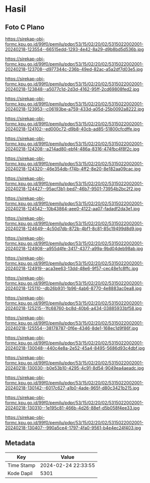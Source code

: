# Hasil

## Foto C Plano

https://sirekap-obj-formc.kpu.go.id/99f0/pemilu/pdpr/53/15/02/20/02/5315022002001-20240218-123554--66515edd-1293-4e42-8a29-d9b8bd5d536b.jpg

https://sirekap-obj-formc.kpu.go.id/99f0/pemilu/pdpr/53/15/02/20/02/5315022002001-20240218-123708--d977344c-236b-49ed-82ac-a5a2df7d03e5.jpg

https://sirekap-obj-formc.kpu.go.id/99f0/pemilu/pdpr/53/15/02/20/02/5315022002001-20240218-123848--a5077c1d-2d3d-4162-95ff-2cd69808fed2.jpg

https://sirekap-obj-formc.kpu.go.id/99f0/pemilu/pdpr/53/15/02/20/02/5315022002001-20240218-123953--c06193be-a759-433d-a05d-25b0092a8222.jpg

https://sirekap-obj-formc.kpu.go.id/99f0/pemilu/pdpr/53/15/02/20/02/5315022002001-20240218-124102--ed000c72-d9b8-40cb-ad85-51800cfcdffe.jpg

https://sirekap-obj-formc.kpu.go.id/99f0/pemilu/pdpr/53/15/02/20/02/5315022002001-20240218-124208--a214ad80-ebf4-486a-8316-474fbc4f8f2c.jpg

https://sirekap-obj-formc.kpu.go.id/99f0/pemilu/pdpr/53/15/02/20/02/5315022002001-20240218-124320--46e354db-f74b-4ff2-8e20-8e182aa09cac.jpg

https://sirekap-obj-formc.kpu.go.id/99f0/pemilu/pdpr/53/15/02/20/02/5315022002001-20240218-124427--95acf3b1-bed7-46b7-9501-73954b2bc2f2.jpg

https://sirekap-obj-formc.kpu.go.id/99f0/pemilu/pdpr/53/15/02/20/02/5315022002001-20240218-124542--10b43864-aee0-4122-aa07-fadadf2da3e1.jpg

https://sirekap-obj-formc.kpu.go.id/99f0/pemilu/pdpr/53/15/02/20/02/5315022002001-20240218-124649--4c50d7db-872b-4bf1-8c81-85c19499d8d9.jpg

https://sirekap-obj-formc.kpu.go.id/99f0/pemilu/pdpr/53/15/02/20/02/5315022002001-20240218-124908--a955d4fe-3417-4377-a99a-9bd04deb98ab.jpg

https://sirekap-obj-formc.kpu.go.id/99f0/pemilu/pdpr/53/15/02/20/02/5315022002001-20240218-124919--aca3ee63-13dd-48e6-9f57-cec48e1c8ffc.jpg

https://sirekap-obj-formc.kpu.go.id/99f0/pemilu/pdpr/53/15/02/20/02/5315022002001-20240218-125110--db26b931-1b96-4ab6-8770-4e8883ac0ea8.jpg

https://sirekap-obj-formc.kpu.go.id/99f0/pemilu/pdpr/53/15/02/20/02/5315022002001-20240218-125215--1fc68760-bc8d-40b6-a434-03885933bf58.jpg

https://sirekap-obj-formc.kpu.go.id/99f0/pemilu/pdpr/53/15/02/20/02/5315022002001-20240218-125554--38178787-0f6e-4346-8de1-168ec1d9f86f.jpg

https://sirekap-obj-formc.kpu.go.id/99f0/pemilu/pdpr/53/15/02/20/02/5315022002001-20240218-130048--440c4e8a-2e52-45a4-8495-5686d93c4dbf.jpg

https://sirekap-obj-formc.kpu.go.id/99f0/pemilu/pdpr/53/15/02/20/02/5315022002001-20240218-130030--b0e53b10-4295-4c91-8d54-9049ea4aeadc.jpg

https://sirekap-obj-formc.kpu.go.id/99f0/pemilu/pdpr/53/15/02/20/02/5315022002001-20240218-130142--6017c627-a1b0-4ade-965f-d80c3421b215.jpg

https://sirekap-obj-formc.kpu.go.id/99f0/pemilu/pdpr/53/15/02/20/02/5315022002001-20240218-130310--1e195c81-466b-4d26-88ef-d5b058f4ee33.jpg

https://sirekap-obj-formc.kpu.go.id/99f0/pemilu/pdpr/53/15/02/20/02/5315022002001-20240218-130407--990a5ce4-1797-4fa0-9561-b4e4ec24f403.jpg


## Metadata

| Key        | Value               |
| ---------- | ------------------- |
| Time Stamp | 2024-02-24 22:33:55 |
| Kode Dapil | 5301                |



